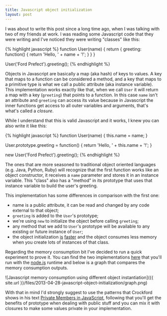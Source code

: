 ```yaml
---
title: Javascript object initialization
layout: post
---
```


I was about to write this post since a long time ago, when I was talking with two of my friends at work.
I was reading some Javascript code that they were writing and I've noticed they were writing "classes" like this:

{% highlight javascript %}
function User(name) {
  return {
    greeting: function() {
      return 'Hello, ' + name + '!';
    }
  }
}

User('Ford Prefect').greeting();
{% endhighlight %}

Objects in Javascript are basically a map (aka hash) of keys to values. A key that maps to a function can be considered a method, and a key that maps to a primitive type is what we call a public attribute (aka instance variable). This implementation works exactly like that, when we call `User` it will return a map with a key (`greeting`) that points to a function. In this case `name` isn't an attribute and `greeting` can access its value because in Javascript the inner functions get access to all outer variables and arguments, that's what's called a _closure_.

While I understand that this is valid Javascript and it works, I knew you can also write it like this:

{% highlight javascript %}
function User(name) {
  this.name = name;
}

User.prototype.greeting = function() {
  return 'Hello, ' + this.name + '!';
}

new User('Ford Prefect').greeting();
{% endhighlight %}

The ones that are more seasoned to traditional object oriented languages (e.g. Java, Python, Ruby) will recognize that the first function works like an object constructor, it receives a `name` parameter and stores it in an instance variable. This "class" also has a "method" in its prototype that uses that instance variable to build the user's greeting.

This implementation has some differences in comparison with the first one:

* name is a public attribute, it can be read and changed by any code external to that object;
* `greeting` is added to the `User`'s prototype;
* we're using `new` to initialize the object before calling `greeting`;
* any method that we add to `User`'s prototype will be available to any existing or future instance of `User`;
* the object initialization [is][fast-init-so] [faster][fast-init-ejohn] and the object consumes less memory when you create lots of instances of that class.

Regarding the memory consumption bit I've decided to run a quick experiment to prove it. You can find the two implementations [here][github-impls] that you'll run with the [node.js](http://nodejs.org/) runtime and below is a graph that compares the memory consumption outputs.

![Javascript memory consumption using different object instantiation]({{ site.url }}/files/2013-04-28-javascript-object-initialization/graph.png)

With that in mind I'd strongly suggest to use the patterns that Crockford shows in his text [Private Members in JavaScript][crock-private], following that you'll get the benefits of prototype when dealing with public stuff and you can mix it with closures to make some values private in your implementation.

[crock-private]: http://www.crockford.com/javascript/private.html
[fast-init-ejohn]: http://ejohn.org/blog/simple-class-instantiation/
[fast-init-so]: http://stackoverflow.com/questions/3493252/javascript-prototype-operator-performance-saves-memory-but-is-it-faster
[github-impls]: https://github.com/tanob/tanob.github.com/tree/master/files/2013-04-28-javascript-object-initialization/

